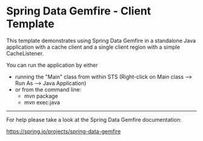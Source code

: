 Spring Data Gemfire - Client Template
================================================================================

This template demonstrates using Spring Data Gemfire in a standalone Java application with a cache client and a single client region with a simple CacheListener.

You can run the application by either

* running the "Main" class from within STS (Right-click on Main class --> Run As --> Java Application)
* or from the command line:
    - mvn package
    - mvn exec:java

--------------------------------------------------------------------------------

For help please take a look at the Spring Data Gemfire documentation:

https://spring.io/projects/spring-data-gemfire

